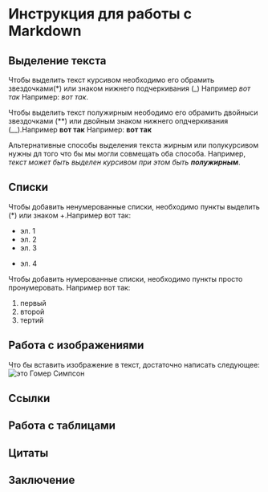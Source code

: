 # Инструкция для работы с Markdown

## Выделение текста

Чтобы выделить текст курсивом необходимо его обрамить звездочками(*) или знаком нижнего подчеркивания (_) Например _вот так_  Например: *вот так*. 

Чтобы выделить текст полужирным неободимо его обрамить двойныси звездочками (**) или двойным знаком нижнего опдчеркивания (__).Например __вот так__ Например: **вот так**

Альтернативные способы выделения текста жирным или полукурсивом нужны дл того что бы мы могли совмещать оба способа. Например, _текст может быть выделен курсивом при этом быть **полужирным**_.

## Списки

Чтобы добавить ненумерованные списки, необходимо пункты выделить (*) или знаком +.Например вот так:
* эл. 1
* эл. 2
* эл. 3
+ эл. 4

Чтобы добавить нумерованные списки, необходимо пункты просто пронумеровать. Например вот так:
1. первый 
2. второй 
3. тертий

## Работа с изображениями

Что бы вставить изображение в текст, достаточно написать следующее:
![это Гомер Симпсон](gomer.jpg)

## Ссылки

## Работа с таблицами

## Цитаты

## Заключение
